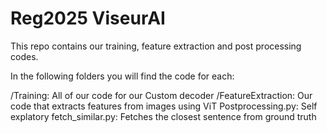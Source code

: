 # Reg2025 ViseurAI
This repo contains our training, feature extraction and post processing codes.

In the following folders you will find the code for each:

/Training: All of our code for our Custom decoder
/FeatureExtraction: Our code that extracts features from images using ViT
Postprocessing.py: Self explatory
fetch_similar.py: Fetches the closest sentence from ground truth